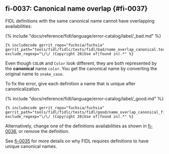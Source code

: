 ## fi-0037: Canonical name overlap {#fi-0037}

FIDL definitions with the same canonical name cannot have overlapping
availabilities:

{% include "docs/reference/fidl/language/error-catalog/label/_bad.md" %}

```fidl
{% includecode gerrit_repo="fuchsia/fuchsia" gerrit_path="tools/fidl/fidlc/tests/fidl/bad/name_overlap_canonical.test.fidl" exclude_regexp="\/\/ (Copyright 20|Use of|found in).*" %}
```

Even though `COLOR` and `Color` look different, they are both represented by the
**canonical** name `color`. You get the canonical name by converting the
original name to `snake_case`.

To fix the error, give each definition a name that is unique after
canonicalization.

{% include "docs/reference/fidl/language/error-catalog/label/_good.md" %}

```fidl
{% includecode gerrit_repo="fuchsia/fuchsia" gerrit_path="tools/fidl/fidlc/tests/fidl/good/name_overlap_canonical_fix_rename.test.fidl" exclude_regexp="\/\/ (Copyright 20|Use of|found in).*" %}
```

Alternatively, change one of the definitions availabilities as shown in
[fi-0036](#fi-0036), or remove the definition.

See [fi-0035](#fi-0035) for more details on why FIDL requires definitions to
have unique canonical names.
